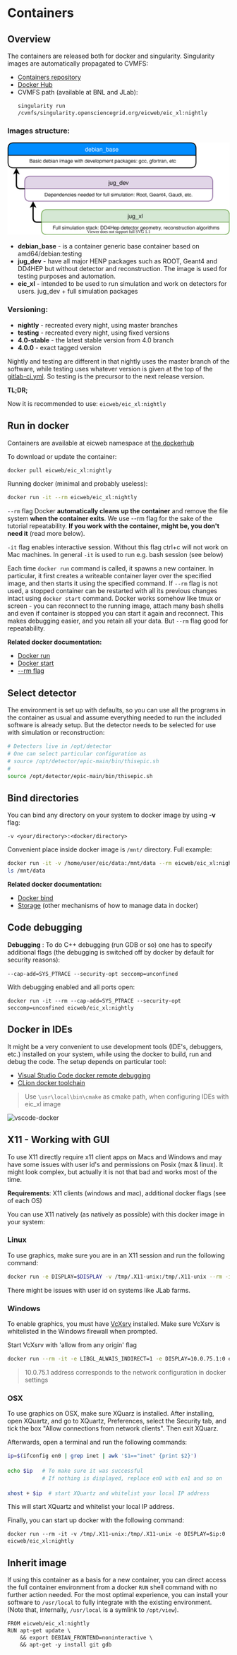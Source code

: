 # Containers

## Overview

The containers are released both for docker and singularity. Singularity images are automatically propagated to CVMFS:

- [Containers repository](https://eicweb.phy.anl.gov/containers)
- [Docker Hub](https://hub.docker.com/u/eicweb)
- CVMFS path (available at BNL and JLab):
  ```
  singularity run /cvmfs/singularity.opensciencegrid.org/eicweb/eic_xl:nightly
  ```

### Images structure:

![hierarchy](image-hierarhy.svg)



- **debian_base** - is a container generic base container based on amd64/debian:testing
- **jug_dev** - have all major HENP packages such as ROOT, Geant4 and DD4HEP but without detector and reconstruction. The image is used for testing purposes and automation.
- **eic_xl** - intended to be used to run simulation and work on detectors for users. jug_dev + full simulation packages



### Versioning:


- **nightly** - recreated every night, using master branches
- **testing** - recreated every night, using fixed versions
- **4.0-stable** - the latest stable version from 4.0 branch
- **4.0.0** - exact tagged version


Nightly and testing are different in that nightly uses the master branch of the software, while testing uses
whatever version is given at the top of the [gitlab-ci.yml](https://eicweb.phy.anl.gov/containers/eic_container/-/blob/master/.gitlab-ci.yml#L68).
So testing is the precursor to the next release version.


**TL;DR;**

Now it is recommended to use: ```eicweb/eic_xl:nightly```


## Run in docker

Containers are available at eicweb namespace at
[the dockerhub](https://hub.docker.com/u/eicweb)

To download or update the container:

```bash
docker pull eicweb/eic_xl:nightly
```

Running docker (minimal and probably useless):

```bash
docker run -it --rm eicweb/eic_xl:nightly
```


```--rm``` flag Docker **automatically cleans up the container** and remove the file system
**when the container exits**. We use --rm flag for the sake of the tutorial repeatability. **If you work with the container,
might be, you don't need it** (read more below).

```-it``` flag enables interactive session. Without this flag ctrl+c will not work on Mac
machines. In general `-it` is used to run e.g. bash session (see below)


Each time `docker run` command is called, it spawns a new container.
In particular, it first creates a writeable container layer over the
specified image, and then starts it using the specified command. If `--rm` flag is not used,
a stopped container can be restarted with all its previous changes intact using `docker start` command.
Docker works somehow like tmux or screen - you can reconnect to the running image,
attach many bash shells and even if container is stopped you can start it again and reconnect.
This makes debugging easier, and you retain all your data. But `--rm` flag good for repeatability.

**Related docker documentation:**


- [Docker run](https://docs.docker.com/engine/reference/commandline/run/)
- [Docker start](https://docs.docker.com/engine/reference/commandline/start/)
- [--rm flag](https://docs.docker.com/engine/reference/run/#clean-up---rm)



## Select detector

The environment is set up with defaults, so you can use all the programs
in the container as usual and assume everything needed to run the included software
is already setup. But the detector needs to be selected for use with
simulation or reconstruction:

```bash
# Detectors live in /opt/detector
# One can select particular configuration as
# source /opt/detector/epic-main/bin/thisepic.sh
#
source /opt/detector/epic-main/bin/thisepic.sh
```



## Bind directories

You can bind any directory on your system to docker image by using **-v** flag:

```
-v <your/directory>:<docker/directory>
```

Convenient place inside docker image is `/mnt/` directory. Full example:

```bash
docker run -it -v /home/user/eic/data:/mnt/data --rm eicweb/eic_xl:nightly
ls /mnt/data
```

**Related docker documentation:**

- [Docker bind](https://docs.docker.com/storage/bind-mounts/)
- [Storage](https://docs.docker.com/storage/) (other mechanisms of how to manage data in docker)


## Code debugging

**Debugging** : To do C++ debugging (run GDB or so) one has to specify additional flags
(the debugging is switched off by docker by default for security reasons):

```--cap-add=SYS_PTRACE --security-opt seccomp=unconfined```

With debugging enabled and all ports open:

```
docker run -it --rm --cap-add=SYS_PTRACE --security-opt seccomp=unconfined eicweb/eic_xl:nightly
```


## Docker in IDEs

It might be a very convenient to use development tools (IDE's, debuggers, etc.)
installed on your system, while using the docker to build, run and debug the code.
The setup depends on particular tool:

- [Visual Studio Code docker remote debugging](https://code.visualstudio.com/docs/remote/remote-overview)
- [CLion docker toolchain](https://www.jetbrains.com/help/clion/clion-toolchains-in-docker.html)

> Use `\usr\local\bin\cmake` as cmake path, when configuring IDEs with eic_xl image

![vscode-docker](vscode_docker.png ':size=800')

## X11 - Working with GUI

To use X11 directly require x11 client apps on Macs and Windows
and may have some issues with user id's and permissions on Posix (max & linux).
It might look complex, but actually it is not that bad and works most of the time.


**Requirements**: X11 clients (windows and mac), additional docker flags (see of each OS)

You can use X11 natively (as natively as possible) with this docker image in your system:

### Linux

To use graphics, make sure you are in an X11 session and run the following command:

```bash
docker run -e DISPLAY=$DISPLAY -v /tmp/.X11-unix:/tmp/.X11-unix --rm -it --user $(id -u) eicweb/eic_xl:nightly
```

There might be issues with user id on systems like JLab farms.

### Windows

To enable graphics, you must have [VcXsrv](https://sourceforge.net/projects/vcxsrv/files/latest/download) installed.
Make sure VcXsrv is whitelisted in the Windows firewall when prompted.

Start VcXsrv with 'allow from any origin' flag

```bash
docker run --rm -it -e LIBGL_ALWAIS_INDIRECT=1 -e DISPLAY=10.0.75.1:0 eicweb/eic_xl:nightly
```

> 10.0.75.1 address corresponds to the network configuration in docker settings


### OSX

To use graphics on OSX, make sure XQuarz is installed.
After installing, open XQuartz, and go to XQuartz, Preferences, select the Security tab, and tick the box
"Allow connections from network clients". Then exit XQuarz.

Afterwards, open a terminal and run the following commands:

```bash
ip=$(ifconfig en0 | grep inet | awk '$1=="inet" {print $2}')

echo $ip   # To make sure it was successful
           # If nothing is displayed, replace en0 with en1 and so on

xhost + $ip  # start XQuartz and whitelist your local IP address

```

This will start XQuartz and whitelist your local IP address.

Finally, you can start up docker with the following command:

```
docker run --rm -it -v /tmp/.X11-unix:/tmp/.X11-unix -e DISPLAY=$ip:0 eicweb/eic_xl:nightly
```


## Inherit image

If using this container as a basis for a new container, you can direct access
the full container environment from a docker ``RUN`` shell command with no further
action needed. For the most optimal experience, you can install your software to
``/usr/local`` to fully integrate with the existing environment. (Note that, internally,
``/usr/local`` is a symlink to ``/opt/view``).

```
FROM eicweb/eic_xl:nightly
RUN apt-get update \
    && export DEBIAN_FRONTEND=noninteractive \
    && apt-get -y install git gdb
```
